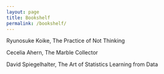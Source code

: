 ```yaml
---
layout: page
title: Bookshelf
permalink: /bookshelf/
---
```


Ryunosuke Koike, The Practice of Not Thinking

Cecelia Ahern, The Marble Collector

David Spiegelhalter, The Art of Statistics Learning from Data